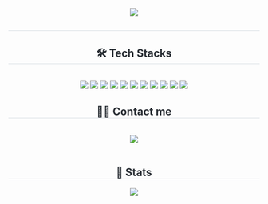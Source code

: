 <div align= "center">
    <img src="https://capsule-render.vercel.app/api?type=waving&color=116adf&height=180&text=Hello!%20I'm%20inaemon.&animation=&fontColor=000000&fontSize=60" />
</div>

<div align= "center"> 
    <h2 style="border-bottom: 1px solid #d8dee4; color: #282d33;">  </h2>  
    <div style="font-weight: 700; font-size: 15px; text-align: center; color: #282d33;">  </div> 
</div>

<div align= "center">
    <h2 style="border-bottom: 1px solid #d8dee4; color: #282d33;"> 🛠️ Tech Stacks </h2> <br> 
    <div style="margin: 0 auto; text-align: center;" align= "center">
          <img src="https://img.shields.io/badge/C-A8B9CC?style=for-the-badge&logo=C&logoColor=white">
          <img src="https://img.shields.io/badge/C++-A8B9CC?style=for-the-badge&logo=C&logoColor=white">
          <img src="https://img.shields.io/badge/Java-007396?style=for-the-badge&logo=Java&logoColor=white">
          <img src="https://img.shields.io/badge/Python-3776AB?style=for-the-badge&logo=Python&logoColor=white">
          <img src="https://img.shields.io/badge/PyTorch-EE4C2C?style=for-the-badge&logo=PyTorch&logoColor=white">
          <img src="https://img.shields.io/badge/TensorFlow-EE4C2C?style=for-the-badge&logo=PyTorch&logoColor=white">
          <img src="https://img.shields.io/badge/React-EE4C2C?style=for-the-badge&logo=PyTorch&logoColor=white">
          <img src="https://img.shields.io/badge/JavaScript-3776AB?style=for-the-badge&logo=Python&logoColor=white">
          <img src="https://img.shields.io/badge/HTML-007396?style=for-the-badge&logo=Java&logoColor=white">
          <img src="https://img.shields.io/badge/CSS-007396?style=for-the-badge&logo=Java&logoColor=white">
          <img src="https://img.shields.io/badge/Figma-EE4C2C?style=for-the-badge&logo=PyTorch&logoColor=white">
    </div>
</div>

<div align= "center">
    <h2 style="border-bottom: 1px solid #d8dee4; color: #282d33;"> 🧑‍💻 Contact me </h2> <br> 
    <div align= "center">
      <a href=https://engineer-inaemon.tistory.com/>
        <img src="https://img.shields.io/badge/Blog-E4405F?style=for-the-badge&logo=Blog&logoColor=white&link=https://engineer-inaemon.tistory.com/">
      </a>
      <!--
      <a href=https://engineer-inaemon.tistory.com/>
        <img src="https://img.shields.io/badge/Blog-E4405F?style=for-the-badge&logo=Blog&logoColor=white&link=https://engineer-inaemon.tistory.com/">
      </a>
      -->
    </div>  <br>
    <div align= "center">  </div> 
</div>

<div align= "center"> 
    <h2 style="border-bottom: 1px solid #d8dee4; color: #282d33;"> 🏅 Stats </h2> <div align= "center">  <img src="https://github-readme-stats.vercel.app/api/top-langs/?username=dysonny&layout=compact&bg_color=180,000000,&title_color=000000&text_color=000000"
          /> </div> 
</div>
